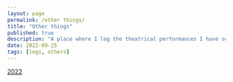 ```yaml
---
layout: page
permalink: /other things/
title: "Other things"
published: true
description: "A place where I log the theatrical performances I have seen and books I have read."
date: 2022-09-25
tags: [logs, others]
---
```


[2022](https://xpan-eileen.github.io/2022)

